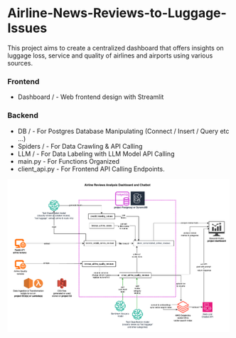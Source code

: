 # Airline-News-Reviews-to-Luggage-Issues
This project aims to create a centralized dashboard that offers insights on luggage loss, service and quality of airlines and airports using various sources.

### Frontend
- Dashboard / - Web frontend design with Streamlit

### Backend
- DB /  - For Postgres Database Manipulating (Connect / Insert / Query etc ...)
- Spiders / - For Data Crawling & API Calling
- LLM / - For Data Labeling with LLM Model API Calling
- main.py - For Functions Organized
- client_api.py - For Frontend API Calling Endpoints.

<img width="500" alt="image" src="https://github.com/PaulYYLin/Airline-News-Reviews-to-Luggage-Issues/blob/main/DATA608_Project_v3d.png" />
